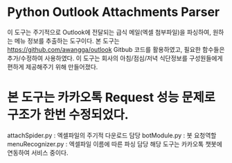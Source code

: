 # Python Outlook Attachments Parser
이 도구는 주기적으로 Outlook에 전달되는 급식 메일(엑셀 첨부파일)을 파싱하여, 원하는 메뉴 정보를 추출하는 도구이다.
본 도구는 https://github.com/awangga/outlook Gitbub 코드를 활용하였고, 필요한 함수들은 추가/수정하여 사용하였다.
이 도구는 회사의 아침/점심/저녁 식단정보를 구성원들에게 편하게 제공해주기 위해 만들어졌다.
# 본 도구는 카카오톡 Request 성능 문제로 구조가 한번 수정되었다.
attachSpider.py : 엑셀파일의 주기적 다운로드 담당
botModule.py : 봇 요청역할
menuRecognizer.py : 엑셀파일 이름에 따른 파싱 담당
해당 도구는 카카오톡 챗봇에 연동하여 서비스 중이다.